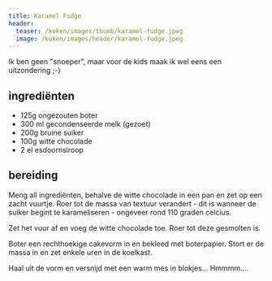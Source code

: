 ```yaml
---
title: Karamel Fudge
header:
  teaser: /koken/images/thumb/karamel-fudge.jpeg
  image: /koken/images/header/karamel-fudge.jpeg
---
```


Ik ben geen "snoeper", maar voor de kids maak ik wel eens een uitzondering ;-)

## ingrediënten

* 125g ongezouten boter
* 300 ml gecondenseerde melk (gezoet)
* 200g bruine suiker
* 100g witte chocolade
* 2 el esdoornsiroop

## bereiding

Meng all ingrediënten, behalve de witte chocolade in een pan en zet op een zacht vuurtje. Roer tot de massa van textuur verandert - dit is wanneer de suiker begint te karameliseren - ongeveer rond 110 graden celcius.

Zet het vuur af en voeg de witte chocolade toe. Roer tot deze gesmolten is.

Boter een rechthoekige cakevorm in en bekleed met boterpapier. Stort er de massa in en zet enkele uren in de koelkast.

Haal uit de vorm en versnijd met een warm mes in blokjes... Hmmmm....
